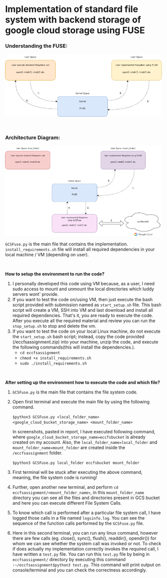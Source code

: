 # Implementation of standard file system with backend storage of google cloud storage using FUSE

### Understanding the FUSE:
![alt text](https://github.com/piyush26c/File-System-Using-Cloud-Storage/blob/main/diagrams/fuseexplain.png)


<br>

### Architecture Diagram:
![alt text](https://github.com/piyush26c/File-System-Using-Cloud-Storage/blob/main/diagrams/design.png)

`GCSFuse.py` is the main file that contains the implementation.
<br>
`install_requirements.sh` file will install all required dependencies in your local machine / VM (depending on user).


<br>

**How to setup the environment to run the code?**

  1. I personally developed this code using VM because, as a user, I need sudo access to mount and unmount the local directories which luddy servers wont' provide.
  2. If you want to test the code on/using VM, then just execute the bash script provided with submission named as `start_setup.sh` file. This bash script will create a VM, SSH into VM and last download and install all required dependencies. That's it, you are ready to execute the code. After you execute all the required material and review you can run the `stop_setup.sh` to stop and delete the vm.
  3. If you want to test the code on your local Linux machine, do not execute the `start_setup.sh` bash script; instead, copy the code provided (/eccfsassignment.zip) into your machine, unzip the code, and execute the following commands(this will install the dependencies.).
        - `cd eccfsassignment`
        - `chmod +x install_requirements.sh`
        - `sudo ./install_requirements.sh`

<br>
    
**After setting up the environment how to execute the code and which file?**

  1. `GCSFuse.py` is the main file that contains the file system code.
  2. Open first terminal and execute the main file by using the following command.
  
     `$python3 GCSFuse.py <local_folder_name> <google_cloud_bucket_storage_name> <mount_folder_name>`
     
     In screenshots, pasted in report, I have executed following command, where `google_cloud_bucket_storage_name=eccfsbucket` is already created on my account. Also, the `local_folder_name=local_folder` and `mount_folder_name=mount_folder` are created inside the `/eccfsassignment` folder.
     
     `$python3 GCSFuse.py local_folder eccfsbucket mount_folder`
     
  2. First terminal will be stuck after executing the above command, meaning, the file system code is running!
  
  3. Further, open another new terminal, and perform `cd eccfsassignment/<mount_folder_name>`, in this `mount_folder_name` directory you can see all the files and directories present in GCS bucket and here you can execute different File System Calls.
  
  4. To know which call is performed after a particular file system call, I have logged those calls in a file named `logsinfo.log`. You can see the sequence of the function calls performed by the `GCSFuse.py` file.
  
  5. Here in this second terminal, you can run any linux command, however there are few calls (eg. close(), sync(), flush(), readdir(), opendir()) for whom we can see whether the system call was invoked or not. To check if does actually my implementation correctly invokes the required call, I have written a `test.py` file. You can run this `test.py` file by being in `eccfsassignment/` directory by executing this command `:~/eccfsassignment$python3 test.py`. This command will print output on console/terminal and you can check the correctness accordingly.
  
